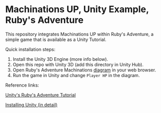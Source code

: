 # Machinations UP, Unity Example, Ruby's Adventure

This repository integrates Machinations UP within Ruby's Adventure, a simple game that is available as a Unity Tutorial.

Quick installation steps:

1. Install the Unity 3D Engine (more info below).
2. Open this repo with Unity 3D (add this directory in Unity Hub).
3. Open Ruby's Adventure Machinations [diagram](https://www.machinations.io) in your web browser.
4. Run the game in Unity and change `Player HP` in the diagram.

Reference links:

[Unity's Ruby's Adventure Tutorial](https://learn.unity.com/project/ruby-s-2d-rpg)

[Installing Unity (in detail)](README-unity.md)
